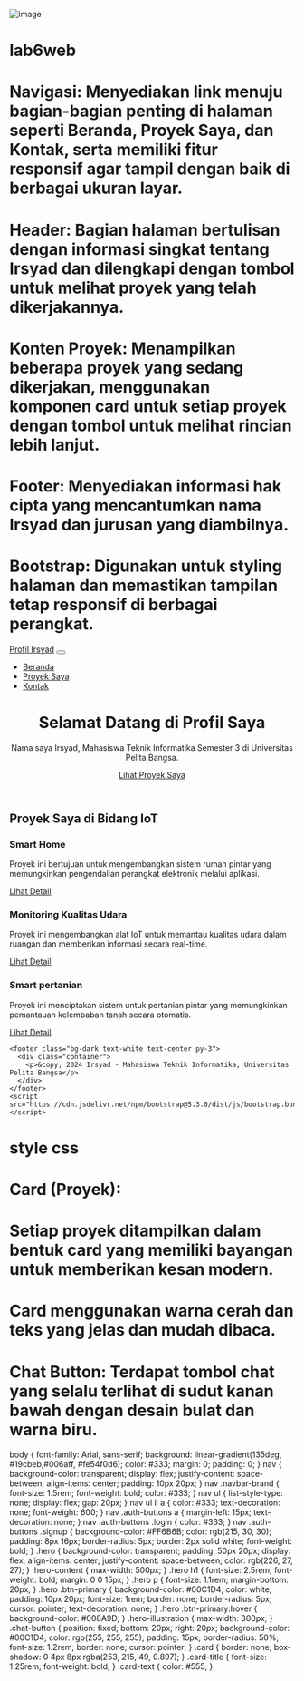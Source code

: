 ![image](https://github.com/user-attachments/assets/21628f3b-c636-4a8e-aca0-134e24549010)

# lab6web
# Navigasi: Menyediakan link menuju bagian-bagian penting di halaman seperti Beranda, Proyek Saya, dan Kontak, serta memiliki fitur responsif agar tampil dengan baik di berbagai ukuran layar.
# Header: Bagian halaman bertulisan dengan informasi singkat tentang Irsyad dan dilengkapi dengan tombol untuk melihat proyek yang telah dikerjakannya.
# Konten Proyek: Menampilkan beberapa proyek yang sedang dikerjakan, menggunakan komponen card untuk setiap proyek dengan tombol untuk melihat rincian lebih lanjut.
# Footer: Menyediakan informasi hak cipta yang mencantumkan nama Irsyad dan jurusan yang diambilnya.
# Bootstrap: Digunakan untuk styling halaman dan memastikan tampilan tetap responsif di berbagai perangkat.
    
<!DOCTYPE html>
<html lang="id">
<head>
    <meta charset="UTF-8">
    <meta http-equiv="X-UA-Compatible" content="IE=edge">
    <meta name="viewport" content="width=device-width, initial-scale=1.0">
    <title>Profil Irsyad - Mahasiswa Teknik Informatika</title>
    <link href="https://cdn.jsdelivr.net/npm/bootstrap@5.3.0/dist/css/bootstrap.min.css" rel="stylesheet">
    <link rel="stylesheet" href="style.css">
</head>
<body>
    <nav class="navbar navbar-expand-lg navbar-dark bg-primary">
      <div class="container-fluid">
        <a class="navbar-brand" href="#">Profil Irsyad</a>
        <button class="navbar-toggler" type="button" data-bs-toggle="collapse" data-bs-target="#navbarNav" 
          aria-controls="navbarNav" aria-expanded="false" aria-label="Toggle navigation">
          <span class="navbar-toggler-icon"></span>
        </button>
        <div class="collapse navbar-collapse" id="navbarNav">
          <ul class="navbar-nav ms-auto">
            <li class="nav-item">
              <a class="nav-link active" aria-current="page" href="#">Beranda</a>
            </li>
            <li class="nav-item">
              <a class="nav-link" href="#projects">Proyek Saya</a>
            </li>
            <li class="nav-item">
              <a class="nav-link" href="#contact">Kontak</a>
            </li>
          </ul>
        </div>
      </div>
    </nav>
    <header class="bg-light text-center py-5">
      <div class="container">
        <h1 class="display-4">Selamat Datang di Profil Saya</h1>
        <p class="lead">Nama saya Irsyad, Mahasiswa Teknik Informatika Semester 3 di Universitas Pelita Bangsa.</p>
        <a href="#projects" class="btn btn-primary btn-lg">Lihat Proyek Saya</a>
      </div>
    </header>
<main id="projects" class="container my-5">
    <h2 class="text-center mb-4">Proyek Saya di Bidang IoT</h2>
    <div class="row">
      <div class="col-md-4">
        <div class="card h-100">
          <div class="card-body">
            <h3 class="card-title">Smart Home</h3>
            <p class="card-text">Proyek ini bertujuan untuk mengembangkan sistem rumah pintar yang memungkinkan pengendalian perangkat elektronik melalui aplikasi.</p>
            <a href="#" class="btn btn-secondary">Lihat Detail</a>
          </div>
        </div>
      </div>
      <div class="col-md-4">
        <div class="card h-100">
          <div class="card-body">
            <h3 class="card-title">Monitoring Kualitas Udara</h3>
            <p class="card-text">Proyek ini mengembangkan alat IoT untuk memantau kualitas udara dalam ruangan dan memberikan informasi secara real-time.</p>
            <a href="#" class="btn btn-secondary">Lihat Detail</a>
          </div>
        </div>
      </div>
      <div class="col-md-4">
        <div class="card h-100">
          <div class="card-body">
            <h3 class="card-title">Smart pertanian</h3>
            <p class="card-text">Proyek ini menciptakan sistem untuk pertanian pintar yang memungkinkan pemantauan kelembaban tanah secara otomatis.</p>
            <a href="#" class="btn btn-secondary">Lihat Detail</a>
          </div>
        </div>
      </div>
    </div>
  </main>
    
    <footer class="bg-dark text-white text-center py-3">
      <div class="container">
        <p>&copy; 2024 Irsyad - Mahasiswa Teknik Informatika, Universitas Pelita Bangsa</p>
      </div>
    </footer>
    <script src="https://cdn.jsdelivr.net/npm/bootstrap@5.3.0/dist/js/bootstrap.bundle.min.js"></script>
</body>
</html>






# style css
# Card (Proyek): 
# Setiap proyek ditampilkan dalam bentuk card yang memiliki bayangan untuk memberikan kesan modern.
# Card menggunakan warna cerah dan teks yang jelas dan mudah dibaca.
# Chat Button: Terdapat tombol chat yang selalu terlihat di sudut kanan bawah dengan desain bulat dan warna biru. 

body {
    font-family: Arial, sans-serif;
    background: linear-gradient(135deg,  #19cbeb,#006aff, #fe54f0d6);
    color: #333;
    margin: 0;
    padding: 0;
}
nav {
    background-color: transparent;
    display: flex;
    justify-content: space-between;
    align-items: center;
    padding: 10px 20px;
}
nav .navbar-brand {
    font-size: 1.5rem;
    font-weight: bold;
    color: #333;
}
nav ul {
    list-style-type: none;
    display: flex;
    gap: 20px;
}
nav ul li a {
    color: #333;
    text-decoration: none;
    font-weight: 600;
}
nav .auth-buttons a {
    margin-left: 15px;
    text-decoration: none;
}
nav .auth-buttons .login {
    color: #333;
}
nav .auth-buttons .signup {
    background-color: #FF6B6B;
    color: rgb(215, 30, 30);
    padding: 8px 16px;
    border-radius: 5px;
    border: 2px solid white;
    font-weight: bold;
}
.hero {
    background-color: transparent;
    padding: 50px 20px;
    display: flex;
    align-items: center;
    justify-content: space-between;
    color: rgb(226, 27, 27);
}
.hero-content {
    max-width: 500px;
}
.hero h1 {
    font-size: 2.5rem;
    font-weight: bold;
    margin: 0 0 15px;
}
.hero p {
    font-size: 1.1rem;
    margin-bottom: 20px;
}
.hero .btn-primary {
    background-color: #00C1D4;
    color: white;
    padding: 10px 20px;
    font-size: 1rem;
    border: none;
    border-radius: 5px;
    cursor: pointer;
    text-decoration: none;
}
.hero .btn-primary:hover {
    background-color: #008A9D;
}
.hero-illustration {
    max-width: 300px;
}
.chat-button {
    position: fixed;
    bottom: 20px;
    right: 20px;
    background-color: #00C1D4;
    color: rgb(255, 255, 255);
    padding: 15px;
    border-radius: 50%;
    font-size: 1.2rem;
    border: none;
    cursor: pointer;
}
.card {
    border: none;
    box-shadow: 0 4px 8px rgba(253, 215, 49, 0.897);
}
.card-title {
    font-size: 1.25rem;
    font-weight: bold;
}
.card-text {
    color: #555;
}



